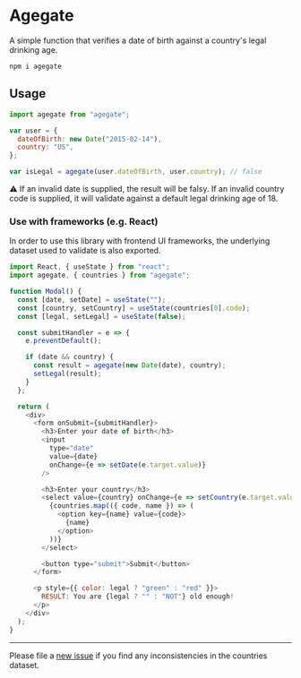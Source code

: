 # Agegate

A simple function that verifies a date of birth against a country's legal drinking age.

```
npm i agegate
```

## Usage

```js
import agegate from "agegate";

var user = {
  dateOfBirth: new Date("2015-02-14"),
  country: "US",
};

var isLegal = agegate(user.dateOfBirth, user.country); // false
```

:warning: If an invalid date is supplied, the result will be falsy. If an invalid country code is supplied, it will validate against a default legal drinking age of 18.

### Use with frameworks (e.g. React)

In order to use this library with frontend UI frameworks, the underlying dataset used to validate is also exported.

```js
import React, { useState } from "react";
import agegate, { countries } from "agegate";

function Modal() {
  const [date, setDate] = useState("");
  const [country, setCountry] = useState(countries[0].code);
  const [legal, setLegal] = useState(false);

  const submitHandler = e => {
    e.preventDefault();

    if (date && country) {
      const result = agegate(new Date(date), country);
      setLegal(result);
    }
  };

  return (
    <div>
      <form onSubmit={submitHandler}>
        <h3>Enter your date of birth</h3>
        <input
          type="date"
          value={date}
          onChange={e => setDate(e.target.value)}
        />

        <h3>Enter your country</h3>
        <select value={country} onChange={e => setCountry(e.target.value)}>
          {countries.map(({ code, name }) => (
            <option key={name} value={code}>
              {name}
            </option>
          ))}
        </select>

        <button type="submit">Submit</button>
      </form>

      <p style={{ color: legal ? "green" : "red" }}>
        RESULT: You are {legal ? "" : "NOT"} old enough!
      </p>
    </div>
  );
}
```

* * *

Please file a [new issue](https://github.com/izolate/agegate/issues/new) if you find any inconsistencies in the countries dataset.

